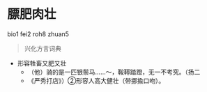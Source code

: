 # 膘肥肉壮
bio1 fei2 roh8 zhuan5
> 兴化方言词典
- 形容牲畜又肥又壮
  - （他）骑的是一匹银鬃马……～，鞍鞯踏蹬，无一不考究。（扬二
  - 《严秀打店》）②形容人高大健壮（带挪揄口吻）。
